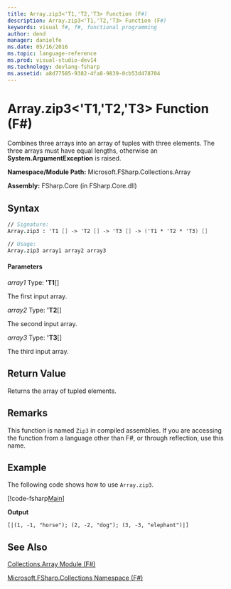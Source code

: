 ```yaml
---
title: Array.zip3<'T1,'T2,'T3> Function (F#)
description: Array.zip3<'T1,'T2,'T3> Function (F#)
keywords: visual f#, f#, functional programming
author: dend
manager: danielfe
ms.date: 05/16/2016
ms.topic: language-reference
ms.prod: visual-studio-dev14
ms.technology: devlang-fsharp
ms.assetid: a8d77585-9382-4fa8-9839-0cb53d478704 
---
```


# Array.zip3<'T1,'T2,'T3> Function (F#)

Combines three arrays into an array of tuples with three elements. The three arrays must have equal lengths, otherwise an **System.ArgumentException** is raised.

**Namespace/Module Path:** Microsoft.FSharp.Collections.Array

**Assembly:** FSharp.Core (in FSharp.Core.dll)


## Syntax

```fsharp
// Signature:
Array.zip3 : 'T1 [] -> 'T2 [] -> 'T3 [] -> ('T1 * 'T2 * 'T3) []

// Usage:
Array.zip3 array1 array2 array3
```

#### Parameters
*array1*
Type: **'T1**[[]](https://msdn.microsoft.com/library/def20292-9aae-4596-9275-b94e594f8493)

The first input array.

*array2*
Type: **'T2**[[]](https://msdn.microsoft.com/library/def20292-9aae-4596-9275-b94e594f8493)

The second input array.

*array3*
Type: **'T3**[[]](https://msdn.microsoft.com/library/def20292-9aae-4596-9275-b94e594f8493)

The third input array.

## Return Value

Returns the array of tupled elements.

## Remarks
This function is named `Zip3` in compiled assemblies. If you are accessing the function from a language other than F#, or through reflection, use this name.

## Example

The following code shows how to use `Array.zip3`.

[!code-fsharp[Main](~/samples/snippets/fsharp/arrays/snippet73.fs)]

**Output**

```
[|(1, -1, "horse"); (2, -2, "dog"); (3, -3, "elephant")|]
```


## See Also
[Collections.Array Module &#40;F&#35;&#41;](Collections.Array-Module-%5BFSharp%5D.md)

[Microsoft.FSharp.Collections Namespace &#40;F&#35;&#41;](Microsoft.FSharp.Collections-Namespace-%5BFSharp%5D.md)